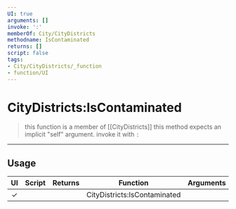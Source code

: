 ```yaml
---
UI: true
arguments: []
invoke: ':'
memberOf: City/CityDistricts
methodname: IsContaminated
returns: []
script: false
tags:
- City/CityDistricts/_function
- function/UI
---
```

# CityDistricts:IsContaminated
> this function is a member of [[CityDistricts]]
> this method expects an implicit "self" argument. invoke it with `:`
-----
## Usage
|  UI | Script | Returns | Function | Arguments |
|:---:|:------:|-------:|:--------:|:---------|
|✓| ||CityDistricts:IsContaminated||
